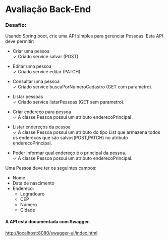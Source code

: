 # Avaliação Back-End

### Desafio:

Usando Spring boot, crie uma API simples para gerenciar Pessoas. Esta API deve permitir:
* Criar uma pessoa <br/>
  &check; Criado service salvar (POST).


* Editar uma pessoa<br/>
  &check; Criado service editar (PATCH).


* Consultar uma pessoa<br/>
  &check; Criado service buscaPorNumeroCadastro (GET com parametro).


* Listar pessoas<br/>
  &check; Criado service listarPessoas (GET sem parametro).


* Criar endereço para pessoa<br/>
  &check; A classe Pessoa possui um atributo enderecoPrincipal .


* Listar endereços da pessoa<br/>
  &check; A classe Pessoa possui um atributo do tipo List que armazena todos os enderecos que são salvos(POST,PATCH) no atributo enderecoPrincipal. 


* Poder informar qual endereço é o principal da pessoa.<br/>
  &check; A classe Pessoa possui um atributo enderecoPrincipal.

Uma Pessoa deve ter os seguintes campos:
* Nome
* Data de nascimento
* Endereço: 
  * Logradouro 
  * CEP 
  * Número
  * Cidade
  

#### A API está documentada com Swagger.
<http://localhost:8080/swagger-ui/index.html>
